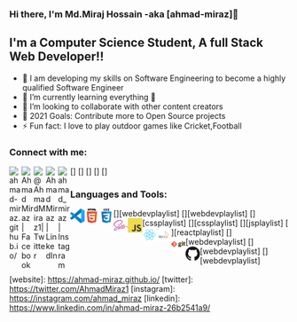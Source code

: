 ### Hi there, I'm Md.Miraj Hossain -aka [ahmad-miraz]👋
## I'm a Computer Science Student, A full Stack Web Developer!!
- 🔭 I am developing my skills on Software Engineering to become a highly qualified Software Engineer 
- 🌱 I’m currently learning everything 🤣
- 👯 I’m looking to collaborate with other content creators
- 🥅 2021 Goals: Contribute more to Open Source projects
- ⚡ Fun fact: I love to play outdoor games like Cricket,Football
### Connect with me:
[<img align="left" alt="ahmad-miraz.github.io/" width="22px" src="https://ahmad-miraz.github.io/images/avatar.jpg" />]
[<img align="left" alt="Ahmad Miraz | Facebook" width="22px" src="https://cdn.jsdelivr.net/npm/simple-icons@v3/icons/facebook.svg" />]
[<img align="left" alt="@AhmadMiraz1| Twitter" width="22px" src="https://cdn.jsdelivr.net/npm/simple-icons@v3/icons/twitter.svg" />]
[<img align="left" alt="Ahmad Miraz | LinkedIn" width="22px" src="https://cdn.jsdelivr.net/npm/simple-icons@v3/icons/linkedin.svg" />]
[<img align="left" alt="ahmad_miraz | Instagram" width="22px" src="https://cdn.jsdelivr.net/npm/simple-icons@v3/icons/instagram.svg" />]
<br />
### Languages and Tools:
[<img align="left" alt="Visual Studio Code" width="26px" src="https://raw.githubusercontent.com/github/explore/80688e429a7d4ef2fca1e82350fe8e3517d3494d/topics/visual-studio-code/visual-studio-code.png" />][webdevplaylist]
[<img align="left" alt="HTML5" width="26px" src="https://raw.githubusercontent.com/github/explore/80688e429a7d4ef2fca1e82350fe8e3517d3494d/topics/html/html.png" />][webdevplaylist]
[<img align="left" alt="CSS3" width="26px" src="https://raw.githubusercontent.com/github/explore/80688e429a7d4ef2fca1e82350fe8e3517d3494d/topics/css/css.png" />][cssplaylist]
[<img align="left" alt="Sass" width="26px" src="https://raw.githubusercontent.com/github/explore/80688e429a7d4ef2fca1e82350fe8e3517d3494d/topics/sass/sass.png" />][cssplaylist]
[<img align="left" alt="JavaScript" width="26px" src="https://raw.githubusercontent.com/github/explore/80688e429a7d4ef2fca1e82350fe8e3517d3494d/topics/javascript/javascript.png" />][jsplaylist]
[<img align="left" alt="React" width="26px" src="https://raw.githubusercontent.com/github/explore/80688e429a7d4ef2fca1e82350fe8e3517d3494d/topics/react/react.png" />][reactplaylist]
[<img align="left" alt="MySQL" width="26px" src="https://raw.githubusercontent.com/github/explore/80688e429a7d4ef2fca1e82350fe8e3517d3494d/topics/mysql/mysql.png" />][webdevplaylist]
[<img align="left" alt="Git" width="26px" src="https://raw.githubusercontent.com/github/explore/80688e429a7d4ef2fca1e82350fe8e3517d3494d/topics/git/git.png" />][webdevplaylist]
[<img align="left" alt="GitHub" width="26px" src="https://raw.githubusercontent.com/github/explore/78df643247d429f6cc873026c0622819ad797942/topics/github/github.png" />][webdevplaylist]
<br />
<br />
[website]: https://ahmad-miraz.github.io/ 
[twitter]: https://twitter.com/AhmadMiraz1
[instagram]: https://instagram.com/ahmad_miraz
[linkedin]: https://www.linkedin.com/in/ahmad-miraz-26b2541a9/
